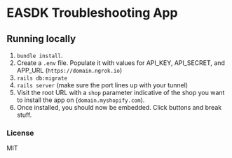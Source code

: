 # EASDK Troubleshooting App

## Running locally

1. `bundle install`.
2. Create a `.env` file. Populate it with values for API_KEY, API_SECRET, and APP_URL (`https://domain.ngrok.io`)
3. `rails db:migrate`
4. `rails server` (make sure the port lines up with your tunnel)
5. Visit the root URL with a `shop` parameter indicative of the shop you want to install the app on (`domain.myshopify.com`).
6. Once installed, you should now be embedded. Click buttons and break stuff.

### License

MIT
